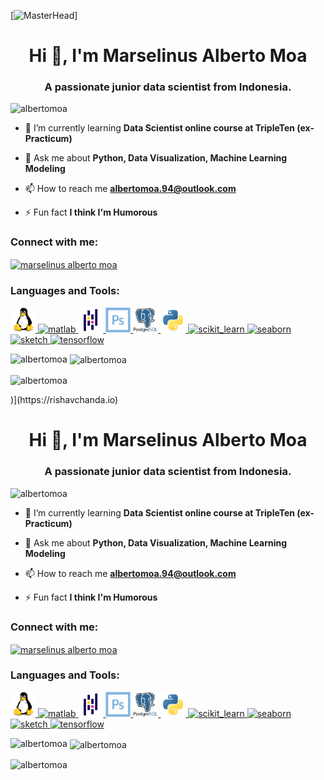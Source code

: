 [![MasterHead](https://www.chawtechsolutions.com/wp-content/uploads/2019/03/developer-dribbble.gif)]
<h1 align="center">Hi 👋, I'm Marselinus Alberto Moa</h1>
<h3 align="center">A passionate junior data scientist from Indonesia.</h3>

<p align="left"> <img src="https://komarev.com/ghpvc/?username=albertomoa&label=Profile%20views&color=0e75b6&style=flat" alt="albertomoa" /> </p>

- 🌱 I’m currently learning **Data Scientist online course at TripleTen (ex-Practicum)**

- 💬 Ask me about **Python, Data Visualization, Machine Learning Modeling**

- 📫 How to reach me **albertomoa.94@outlook.com**

- ⚡ Fun fact **I think I'm Humorous**

<h3 align="left">Connect with me:</h3>
<p align="left">
<a href="https://linkedin.com/in/marselinus alberto moa" target="blank"><img align="center" src="https://raw.githubusercontent.com/rahuldkjain/github-profile-readme-generator/master/src/images/icons/Social/linked-in-alt.svg" alt="marselinus alberto moa" height="30" width="40" /></a>
</p>

<h3 align="left">Languages and Tools:</h3>
<p align="left"> <a href="https://www.linux.org/" target="_blank" rel="noreferrer"> <img src="https://raw.githubusercontent.com/devicons/devicon/master/icons/linux/linux-original.svg" alt="linux" width="40" height="40"/> </a> <a href="https://www.mathworks.com/" target="_blank" rel="noreferrer"> <img src="https://upload.wikimedia.org/wikipedia/commons/2/21/Matlab_Logo.png" alt="matlab" width="40" height="40"/> </a> <a href="https://pandas.pydata.org/" target="_blank" rel="noreferrer"> <img src="https://raw.githubusercontent.com/devicons/devicon/2ae2a900d2f041da66e950e4d48052658d850630/icons/pandas/pandas-original.svg" alt="pandas" width="40" height="40"/> </a> <a href="https://www.photoshop.com/en" target="_blank" rel="noreferrer"> <img src="https://raw.githubusercontent.com/devicons/devicon/master/icons/photoshop/photoshop-line.svg" alt="photoshop" width="40" height="40"/> </a> <a href="https://www.postgresql.org" target="_blank" rel="noreferrer"> <img src="https://raw.githubusercontent.com/devicons/devicon/master/icons/postgresql/postgresql-original-wordmark.svg" alt="postgresql" width="40" height="40"/> </a> <a href="https://www.python.org" target="_blank" rel="noreferrer"> <img src="https://raw.githubusercontent.com/devicons/devicon/master/icons/python/python-original.svg" alt="python" width="40" height="40"/> </a> <a href="https://scikit-learn.org/" target="_blank" rel="noreferrer"> <img src="https://upload.wikimedia.org/wikipedia/commons/0/05/Scikit_learn_logo_small.svg" alt="scikit_learn" width="40" height="40"/> </a> <a href="https://seaborn.pydata.org/" target="_blank" rel="noreferrer"> <img src="https://seaborn.pydata.org/_images/logo-mark-lightbg.svg" alt="seaborn" width="40" height="40"/> </a> <a href="https://www.sketch.com/" target="_blank" rel="noreferrer"> <img src="https://www.vectorlogo.zone/logos/sketchapp/sketchapp-icon.svg" alt="sketch" width="40" height="40"/> </a> <a href="https://www.tensorflow.org" target="_blank" rel="noreferrer"> <img src="https://www.vectorlogo.zone/logos/tensorflow/tensorflow-icon.svg" alt="tensorflow" width="40" height="40"/> </a> </p>

<p><img align="left" src="https://github-readme-stats.vercel.app/api/top-langs?username=albertomoa&show_icons=true&locale=en&layout=compact" alt="albertomoa" /></p>

<p>&nbsp;<img align="center" src="https://github-readme-stats.vercel.app/api?username=albertomoa&show_icons=true&locale=en" alt="albertomoa" /></p>

<p><img align="center" src="https://github-readme-streak-stats.herokuapp.com/?user=albertomoa&" alt="albertomoa" /></p>
)](https://rishavchanda.io)
<h1 align="center">Hi 👋, I'm Marselinus Alberto Moa</h1>
<h3 align="center">A passionate junior data scientist from Indonesia.</h3>

<p align="left"> <img src="https://komarev.com/ghpvc/?username=albertomoa&label=Profile%20views&color=0e75b6&style=flat" alt="albertomoa" /> </p>

- 🌱 I’m currently learning **Data Scientist online course at TripleTen (ex-Practicum)**

- 💬 Ask me about **Python, Data Visualization, Machine Learning Modeling**

- 📫 How to reach me **albertomoa.94@outlook.com**

- ⚡ Fun fact **I think I'm Humorous**

<h3 align="left">Connect with me:</h3>
<p align="left">
<a href="https://linkedin.com/in/marselinus alberto moa" target="blank"><img align="center" src="https://raw.githubusercontent.com/rahuldkjain/github-profile-readme-generator/master/src/images/icons/Social/linked-in-alt.svg" alt="marselinus alberto moa" height="30" width="40" /></a>
</p>

<h3 align="left">Languages and Tools:</h3>
<p align="left"> <a href="https://www.linux.org/" target="_blank" rel="noreferrer"> <img src="https://raw.githubusercontent.com/devicons/devicon/master/icons/linux/linux-original.svg" alt="linux" width="40" height="40"/> </a> <a href="https://www.mathworks.com/" target="_blank" rel="noreferrer"> <img src="https://upload.wikimedia.org/wikipedia/commons/2/21/Matlab_Logo.png" alt="matlab" width="40" height="40"/> </a> <a href="https://pandas.pydata.org/" target="_blank" rel="noreferrer"> <img src="https://raw.githubusercontent.com/devicons/devicon/2ae2a900d2f041da66e950e4d48052658d850630/icons/pandas/pandas-original.svg" alt="pandas" width="40" height="40"/> </a> <a href="https://www.photoshop.com/en" target="_blank" rel="noreferrer"> <img src="https://raw.githubusercontent.com/devicons/devicon/master/icons/photoshop/photoshop-line.svg" alt="photoshop" width="40" height="40"/> </a> <a href="https://www.postgresql.org" target="_blank" rel="noreferrer"> <img src="https://raw.githubusercontent.com/devicons/devicon/master/icons/postgresql/postgresql-original-wordmark.svg" alt="postgresql" width="40" height="40"/> </a> <a href="https://www.python.org" target="_blank" rel="noreferrer"> <img src="https://raw.githubusercontent.com/devicons/devicon/master/icons/python/python-original.svg" alt="python" width="40" height="40"/> </a> <a href="https://scikit-learn.org/" target="_blank" rel="noreferrer"> <img src="https://upload.wikimedia.org/wikipedia/commons/0/05/Scikit_learn_logo_small.svg" alt="scikit_learn" width="40" height="40"/> </a> <a href="https://seaborn.pydata.org/" target="_blank" rel="noreferrer"> <img src="https://seaborn.pydata.org/_images/logo-mark-lightbg.svg" alt="seaborn" width="40" height="40"/> </a> <a href="https://www.sketch.com/" target="_blank" rel="noreferrer"> <img src="https://www.vectorlogo.zone/logos/sketchapp/sketchapp-icon.svg" alt="sketch" width="40" height="40"/> </a> <a href="https://www.tensorflow.org" target="_blank" rel="noreferrer"> <img src="https://www.vectorlogo.zone/logos/tensorflow/tensorflow-icon.svg" alt="tensorflow" width="40" height="40"/> </a> </p>

<p><img align="left" src="https://github-readme-stats.vercel.app/api/top-langs?username=albertomoa&show_icons=true&locale=en&layout=compact" alt="albertomoa" /></p>

<p>&nbsp;<img align="center" src="https://github-readme-stats.vercel.app/api?username=albertomoa&show_icons=true&locale=en" alt="albertomoa" /></p>

<p><img align="center" src="https://github-readme-streak-stats.herokuapp.com/?user=albertomoa&" alt="albertomoa" /></p>
